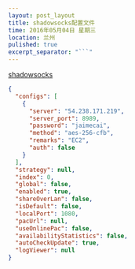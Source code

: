 ```yaml
---
layout: post_layout
title: shadowsocks配置文件
time: 2016年05月04日 星期三
location: 兰州
pulished: true
excerpt_separator: "```"
---
```

[shadowsocks](https://github.com/shadowsocks/shadowsocks-windows/releases)
```json
{
  "configs": [
    {
      "server": "54.238.171.219",
      "server_port": 8989,
      "password": "jaimecai",
      "method": "aes-256-cfb",
      "remarks": "EC2",
      "auth": false
    }
  ],
  "strategy": null,
  "index": 0,
  "global": false,
  "enabled": true,
  "shareOverLan": false,
  "isDefault": false,
  "localPort": 1080,
  "pacUrl": null,
  "useOnlinePac": false,
  "availabilityStatistics": false,
  "autoCheckUpdate": true,
  "logViewer": null
}
```

